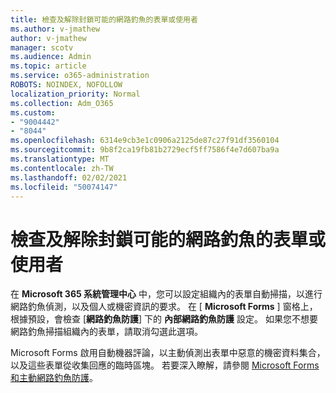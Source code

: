 ```yaml
---
title: 檢查及解除封鎖可能的網路釣魚的表單或使用者
ms.author: v-jmathew
author: v-jmathew
manager: scotv
ms.audience: Admin
ms.topic: article
ms.service: o365-administration
ROBOTS: NOINDEX, NOFOLLOW
localization_priority: Normal
ms.collection: Adm_O365
ms.custom:
- "9004442"
- "8044"
ms.openlocfilehash: 6314e9cb3e1c0906a2125de87c27f91df3560104
ms.sourcegitcommit: 9b8f2ca19fb81b2729ecf5ff7586f4e7d607ba9a
ms.translationtype: MT
ms.contentlocale: zh-TW
ms.lasthandoff: 02/02/2021
ms.locfileid: "50074147"
---
```

# <a name="review-and-unblock-forms-or-users-detected-and-blocked-for-potential-phishing"></a>檢查及解除封鎖可能的網路釣魚的表單或使用者

在 **Microsoft 365 系統管理中心** 中，您可以設定組織內的表單自動掃描，以進行網路釣魚偵測，以及個人或機密資訊的要求。 在 [ **Microsoft Forms** ] 窗格上，根據預設，會檢查 [**網路釣魚防護**] 下的 **內部網路釣魚防護** 設定。 如果您不想要網路釣魚掃描組織內的表單，請取消勾選此選項。

Microsoft Forms 啟用自動機器評論，以主動偵測出表單中惡意的機密資料集合，以及這些表單從收集回應的臨時區塊。 若要深入瞭解，請參閱 [Microsoft Forms 和主動網路釣魚防護](https://support.microsoft.com/office/microsoft-forms-and-proactive-phishing-prevention-b3950a20-296d-4e8e-96f5-594ced998a90)。
